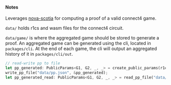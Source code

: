 #### Notes 

Leverages [nova-scotia](https://github.com/nalinbhardwaj/Nova-Scotia) for computing a proof of a valid connect4 game.

`data/` holds r1cs and wasm files for the connect4 circuit. 

`data/game/` is where the aggregated game should be stored to generate a proof. An aggregated game can be generated using the cli, located in `packages/cli`. At the end of each game, the cli will output an aggregated history of it in `packages/cli/out`. 

```rust
// read-write pp to file
let pp_generated: PublicParams<G1, G2, _, _> = create_public_params(r1cs.clone());
write_pp_file("data/pp.json", &pp_generated);
let pp_generated_read: PublicParams<G1, G2, _, _> = read_pp_file("data/pp.json");
```